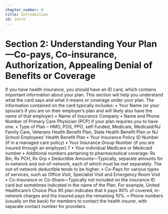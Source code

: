 ```yaml
---
chapter_number: 0
title: Introduction
id: intro
---
```


# Section 2: Understanding Your Plan—Co-pays, Co-insurance, Authorization, Appealing Denial of Benefits or Coverage

If you have health insurance, you should have an
ID card, which contains important information about
your plan. This section will help you understand
what the card says and what it means or coverage
under your plan.
The information contained on the card typically
includes:
• Your Name (or your spouse’s if you are on
their employer’s plan and will likely
also have the name of that employer)
• Name of Insurance Company
• Name and Phone Number of Primary Care Physician (PCP) if your plan requires
you to have one.
• Type of Plan – HMO, POS, PPO, self-funded, Medicare, Medicaid/NJ Family Care,
Veterans Health Benefit Plan, State Health Benefit Plan or NJ School Employees’
Health Benefit Plan
• Your Insurance Policy ID Number (if in a managed care policy)
• Your Insurance Group Number (if you are insured through an employer)
7
• Your individual Medicare or Medicaid number
• Additional numbers pertaining to pharmaceutical coverage: Rx Bin, Rx PCH, Rx Grp
• Deductible Amounts—Typically, separate amounts for in-network and out-of-network,
each of which must be met separately. The out-of-network deductible tends to be higher.
• Co-Pays for various types of services, such as Office Visit, Specialist Visit and
Emergency Room Visit
• Co-Insurance or Co-Share—Typically not included on the insurance ID card but
sometimes indicated in the name of the Plan. For example, United Healthcare’s Choice
Plus 90 plan indicates that it pays 90% of covered, in-network charges and the insured
pays the remaining 10%.
• Phone numbers (usually on the back) for members to contact the health insurer,
with separate contact number for providers.
